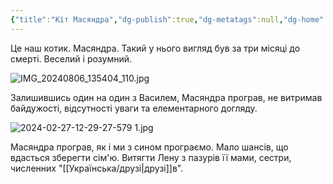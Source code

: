 ```yaml
---
{"title":"Кіт Масяндра","dg-publish":true,"dg-metatags":null,"dg-home":null,"permalink":"/ukrayinska/masyandra/","dgPassFrontmatter":true,"noteIcon":""}
---
```




Це наш котик. Масяндра. Такий у нього вигляд був за три  місяці до смерті. Веселий і розумний. 

![IMG_20240806_135404_110.jpg](/img/user/IMG_20240806_135404_110.jpg)

Залишившись один на один з Василем, Масяндра програв, не витримав байдужості, відсутності уваги та елементарного догляду. 

![2024-02-27-12-29-27-579 1.jpg](/img/user/2024-02-27-12-29-27-579%201.jpg)

Масяндра програв, як і ми з сином програємо. Мало шансів, що вдасться зберегти сім'ю. Витягти Лену з пазурів її мами, сестри, численних "[[Українська/друзі\|друзі]]в".